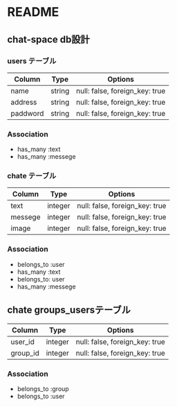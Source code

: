 # README
## chat-space db設計

### users テーブル
|Column|Type|Options|
|------|----|-------|
|name|string|null: false, foreign_key: true|
|address|string|null: false, foreign_key: true|
|paddword|string|null: false, foreign_key: true|

### Association
- has_many :text
- has_many :messege

### chate テーブル
|Column|Type|Options|
|------|----|-------|
|text|integer|null: false, foreign_key: true|
|messege|integer|null: false, foreign_key: true|
|image|integer|null: false, foreign_key: true|

### Association
- belongs_to :user
- has_many :text
- belongs_to: user
- has_many :messege

## chate groups_usersテーブル
|Column|Type|Options|
|------|----|-------|
|user_id|integer|null: false, foreign_key: true|
|group_id|integer|null: false, foreign_key: true|

### Association
- belongs_to :group
- belongs_to :user